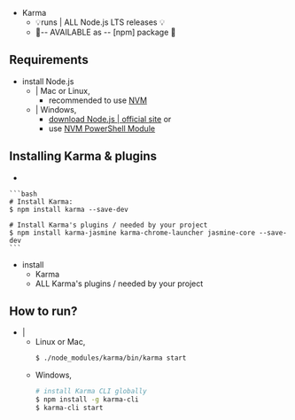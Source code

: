 * Karma
  * 💡runs | ALL Node.js LTS releases 💡
  * 👀-- AVAILABLE as -- [npm] package 👀

## Requirements

* install Node.js
  * | Mac or Linux,
    * recommended to use [NVM](https://github.com/creationix/nvm)
  * | Windows,
    * [download Node.js | official site](https://nodejs.org/) or
    * use [NVM PowerShell Module](https://www.powershellgallery.com/packages/nvm)

## Installing Karma & plugins

* 

    ```bash
    # Install Karma:
    $ npm install karma --save-dev
    
    # Install Karma's plugins / needed by your project
    $ npm install karma-jasmine karma-chrome-launcher jasmine-core --save-dev
    ```
  * install 
    * Karma
    * ALL Karma's plugins / needed by your project

## How to run?

* |
  * Linux or Mac,
      ```bash
      $ ./node_modules/karma/bin/karma start
      ```
  * Windows,
    ```bash
    # install Karma CLI globally
    $ npm install -g karma-cli
    $ karma-cli start
    ```
